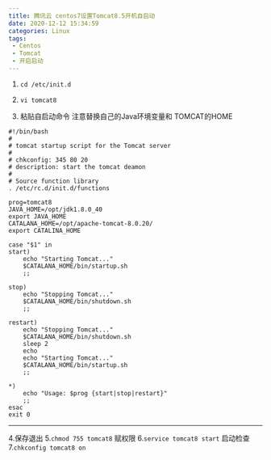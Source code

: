 ```yaml
---
title: 腾讯云 centos7设置Tomcat8.5开机自启动
date: 2020-12-12 15:34:59
categories: Linux
tags:
 - Centos
 - Tomcat
 - 开启启动
---
```


1.  `cd /etc/init.d`

1.  `vi tomcat8`

1. 粘贴自启动命令 注意替换自己的Java环境变量和 TOMCAT的HOME

```shell
#!/bin/bash        
#        
# tomcat startup script for the Tomcat server        
#        
# chkconfig: 345 80 20        
# description: start the tomcat deamon        
#        
# Source function library        
. /etc/rc.d/init.d/functions        
        
prog=tomcat8       
JAVA_HOME=/opt/jdk1.8.0_40      
export JAVA_HOME        
CATALANA_HOME=/opt/apache-tomcat-8.0.20/      
export CATALINA_HOME        
        
case "$1" in        
start)        
    echo "Starting Tomcat..."        
    $CATALANA_HOME/bin/startup.sh        
    ;;        
        
stop)        
    echo "Stopping Tomcat..."        
    $CATALANA_HOME/bin/shutdown.sh        
    ;;        
        
restart)        
    echo "Stopping Tomcat..."        
    $CATALANA_HOME/bin/shutdown.sh        
    sleep 2        
    echo        
    echo "Starting Tomcat..."        
    $CATALANA_HOME/bin/startup.sh        
    ;;        
        
*)        
    echo "Usage: $prog {start|stop|restart}"        
    ;;        
esac        
exit 0    
```

------------

4.保存退出
5.`chmod 755 tomcat8` 赋权限
6.`service tomcat8 start` 启动检查
7.`chkconfig tomcat8 on`
